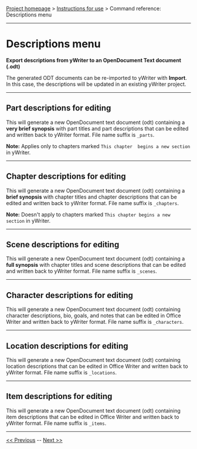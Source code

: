 [Project homepage](../index) > [Instructions for use](../usage) > Command reference: Descriptions menu

--- 

# Descriptions menu

**Export descriptions from yWriter to an OpenDocument Text document (.odt)**

The generated ODT documents can be re-imported to yWriter with **Import**.
In this case, the descriptions will be updated in an existing yWriter project.

---

## Part descriptions for editing

This will generate a new OpenDocument text document (odt) containing a
**very brief synopsis** with part titles and part descriptions that can
be edited and written back to yWriter format. File name suffix is
`_parts`.

**Note:** Applies only to chapters marked
`This chapter  begins a new section` in yWriter.

---

## Chapter descriptions for editing

This will generate a new OpenDocument text document (odt) containing a
**brief synopsis** with chapter titles and chapter descriptions that can
be edited and written back to yWriter format. File name suffix is
`_chapters`.

**Note:** Doesn't apply to chapters marked
`This chapter begins a new section` in yWriter.

---

## Scene descriptions for editing

This will generate a new OpenDocument text document (odt) containing a
**full synopsis** with chapter titles and scene descriptions that can be
edited and written back to yWriter format. File name suffix is
`_scenes`.

---

## Character descriptions for editing

This will generate a new OpenDocument text document (odt) containing
character descriptions, bio, goals, and notes that can be edited in Office
Writer and written back to yWriter format. File name suffix is
`_characters`.

---

## Location descriptions for editing

This will generate a new OpenDocument text document (odt) containing
location descriptions that can be edited in Office Writer and written
back to yWriter format. File name suffix is `_locations`.

---

## Item descriptions for editing

This will generate a new OpenDocument text document (odt) containing
item descriptions that can be edited in Office Writer and written back
to yWriter format. File name suffix is `_items`.

---


[<< Previous](import_menu) -- [Next >>](lists_menu)